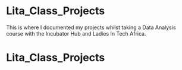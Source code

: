 # Lita_Class_Projects
This is where I documented my projects whilst taking a Data Analysis course with the Incubator Hub and Ladies In Tech Africa.

# Lita_Class_Projects
